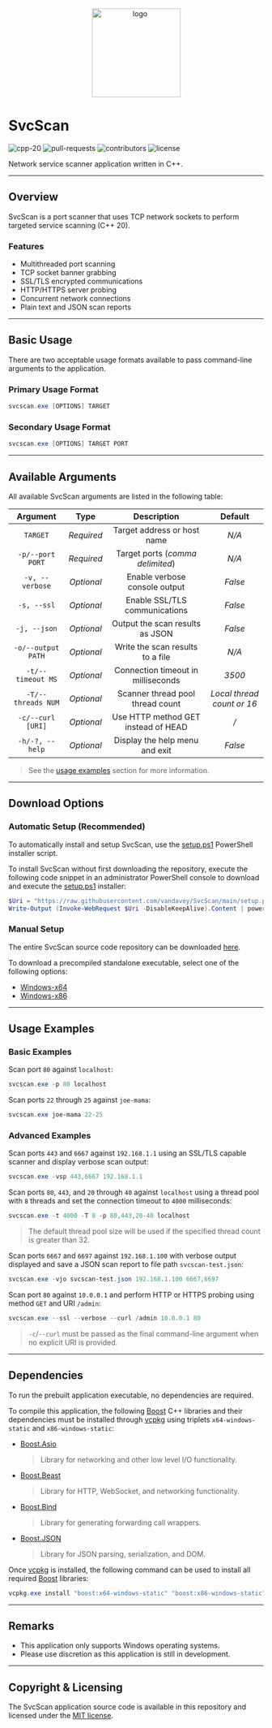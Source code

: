 <div align="center">
    <img src="src/SvcScan/assets/mainicon.ico" width=175px alt="logo" />
</div>

# SvcScan

<div align="left">
    <img src="https://img.shields.io/badge/c%2B%2B-v20-f34b7d" alt="cpp-20" />
    <img src="https://img.shields.io/github/issues-pr/vandavey/SvcScan" alt="pull-requests" />
    <img src="https://img.shields.io/github/contributors/vandavey/SvcScan?color=blue" alt="contributors" />
    <img src="https://img.shields.io/github/license/vandavey/SvcScan" alt="license" />
</div>

Network service scanner application written in C++.

***

## Overview

SvcScan is a port scanner that uses TCP network sockets to perform targeted service scanning (C++ 20).

### Features

* Multithreaded port scanning
* TCP socket banner grabbing
* SSL/TLS encrypted communications
* HTTP/HTTPS server probing
* Concurrent network connections
* Plain text and JSON scan reports

***

## Basic Usage

There are two acceptable usage formats available to pass command-line arguments to the application.

### Primary Usage Format

```powershell
svcscan.exe [OPTIONS] TARGET
```

### Secondary Usage Format

```powershell
svcscan.exe [OPTIONS] TARGET PORT
```

***

## Available Arguments

All available SvcScan arguments are listed in the following table:

| Argument           | Type       | Description                         | Default                    |
|:------------------:|:----------:|:-----------------------------------:|:--------------------------:|
| `TARGET`           | *Required* | Target address or host name         | *N/A*                      |
| `-p/--port PORT`   | *Required* | Target ports (*comma delimited*)    | *N/A*                      |
| `-v, --verbose`    | *Optional* | Enable verbose console output       | *False*                    |
| `-s, --ssl`        | *Optional* | Enable SSL/TLS communications       | *False*                    |
| `-j, --json`       | *Optional* | Output the scan results as JSON     | *False*                    |
| `-o/--output PATH` | *Optional* | Write the scan results to a file    | *N/A*                      |
| `-t/--timeout MS`  | *Optional* | Connection timeout in milliseconds  | *3500*                     |
| `-T/--threads NUM` | *Optional* | Scanner thread pool thread count    | *Local thread count or 16* |
| `-c/--curl [URI]`  | *Optional* | Use HTTP method GET instead of HEAD | */*                        |
| `-h/-?, --help`    | *Optional* | Display the help menu and exit      | *False*                    |

> See the [usage examples](#usage-examples) section for more information.

***

## Download Options

### Automatic Setup (Recommended)

To automatically install and setup SvcScan, use the [setup.ps1](setup.ps1) PowerShell installer script.

To install SvcScan without first downloading the repository, execute the following code snippet in
an administrator PowerShell console to download and execute the [setup.ps1](setup.ps1) installer:

```powershell
$Uri = "https://raw.githubusercontent.com/vandavey/SvcScan/main/setup.ps1"
Write-Output (Invoke-WebRequest $Uri -DisableKeepAlive).Content | powershell.exe -
```

### Manual Setup

The entire SvcScan source code repository can be downloaded
[here](https://github.com/vandavey/SvcScan/archive/main.zip).

To download a precompiled standalone executable, select one of the following options:

* [Windows-x64](https://raw.githubusercontent.com/vandavey/SvcScan/main/src/SvcScan/bin/Publish/Zips/SvcScan_Win-x64.zip)
* [Windows-x86](https://raw.githubusercontent.com/vandavey/SvcScan/main/src/SvcScan/bin/Publish/Zips/SvcScan_Win-x86.zip)

***

## Usage Examples

### Basic Examples

Scan port `80` against `localhost`:

```powershell
svcscan.exe -p 80 localhost
```

Scan ports `22` through `25` against `joe-mama`:

```powershell
svcscan.exe joe-mama 22-25
```

### Advanced Examples

Scan ports `443` and `6667` against `192.168.1.1` using an
SSL/TLS capable scanner and display verbose scan output:

```powershell
svcscan.exe -vsp 443,6667 192.168.1.1
```

Scan ports `80`, `443`, and `20` through `40` against `localhost` using a thread
pool with `8` threads and set the connection timeout to `4000` milliseconds:

```powershell
svcscan.exe -t 4000 -T 8 -p 80,443,20-40 localhost
```
> The default thread pool size will be used if
  the specified thread count is greater than 32.

Scan ports `6667` and `6697` against `192.168.1.100` with verbose output displayed
and save a JSON scan report to file path `svcscan-test.json`:

```powershell
svcscan.exe -vjo svcscan-test.json 192.168.1.100 6667,6697
```

Scan port `80` against `10.0.0.1` and perform HTTP or
HTTPS probing using method `GET` and URI `/admin`:

```powershell
svcscan.exe --ssl --verbose --curl /admin 10.0.0.1 80
```
> `-c`/`--curl` must be passed as the final command-line
  argument when no explicit URI is provided.

***

## Dependencies

To run the prebuilt application executable, no dependencies are required.

To compile this application, the following [Boost](https://www.boost.org/) C++ libraries
and their dependencies must be installed through [vcpkg](https://github.com/Microsoft/vcpkg)
using triplets `x64-windows-static` and `x86-windows-static`:

* [Boost.Asio](https://www.boost.org/doc/libs/1_85_0/doc/html/boost_asio.html)
    > Library for networking and other low level I/O functionality.

* [Boost.Beast](https://github.com/boostorg/beast)
    > Library for HTTP, WebSocket, and networking functionality.

* [Boost.Bind](https://www.boost.org/doc/libs/1_85_0/libs/bind/doc/html/bind.html)
    > Library for generating forwarding call wrappers.

* [Boost.JSON](https://www.boost.org/doc/libs/1_85_0/libs/json/doc/html/index.html)
    > Library for JSON parsing, serialization, and DOM.

Once [vcpkg](https://github.com/Microsoft/vcpkg) is installed, the following command
can be used to install all required [Boost](https://www.boost.org/) libraries:

```powershell
vcpkg.exe install "boost:x64-windows-static" "boost:x86-windows-static"
```

***

## Remarks

* This application only supports Windows operating systems.
* Please use discretion as this application is still in development.

***

## Copyright & Licensing

The SvcScan application source code is available in this
repository and licensed under the [MIT license](LICENSE.md).
